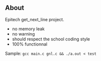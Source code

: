 ## About

Epitech get_next_line project.
 * no memory leak
 * no warning
 * should respect the school coding style
 * 100% functionnal

Sample: `gcc main.c gnl.c && ./a.out < test`